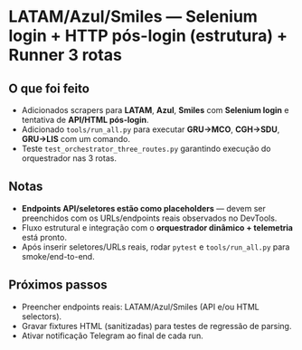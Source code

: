 # LATAM/Azul/Smiles — Selenium login + HTTP pós-login (estrutura) + Runner 3 rotas

## O que foi feito
- Adicionados scrapers para **LATAM**, **Azul**, **Smiles** com **Selenium login** e tentativa de **API/HTML pós-login**.
- Adicionado `tools/run_all.py` para executar **GRU→MCO**, **CGH→SDU**, **GRU→LIS** com um comando.
- Teste `test_orchestrator_three_routes.py` garantindo execução do orquestrador nas 3 rotas.

## Notas
- **Endpoints API/seletores estão como placeholders** — devem ser preenchidos com os URLs/endpoints reais observados no DevTools.
- Fluxo estrutural e integração com o **orquestrador dinâmico + telemetria** está pronto.
- Após inserir seletores/URLs reais, rodar `pytest` e `tools/run_all.py` para smoke/end-to-end.

## Próximos passos
- Preencher endpoints reais: LATAM/Azul/Smiles (API e/ou HTML selectors).
- Gravar fixtures HTML (sanitizadas) para testes de regressão de parsing.
- Ativar notificação Telegram ao final de cada run.
